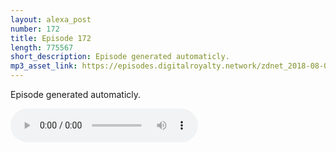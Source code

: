 ```yaml
---
layout: alexa_post
number: 172
title: Episode 172
length: 775567
short_description: Episode generated automaticly.
mp3_asset_link: https://episodes.digitalroyalty.network/zdnet_2018-08-02_01-00-03.mp3
---
```


Episode generated automaticly.

<audio controls>
    <source src="{{ page.mp3_asset_link }}" type="audio/mpeg">
</audio>